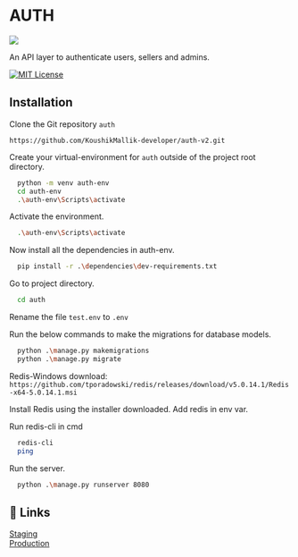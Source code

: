 
# AUTH
![](https://img.shields.io/badge/Python-3.11-green.svg)





An API layer to authenticate users, sellers and admins.

[![MIT License](https://img.shields.io/badge/License-MIT-green.svg)](https://choosealicense.com/licenses/mit/)


## Installation

Clone the Git repository `auth`

`https://github.com/KoushikMallik-developer/auth-v2.git`

Create your virtual-environment for `auth` outside of the project root directory.

```bash
  python -m venv auth-env
  cd auth-env
  .\auth-env\Scripts\activate
```
Activate the environment.

```bash
  .\auth-env\Scripts\activate
```
Now install all the dependencies in auth-env.

```bash
  pip install -r .\dependencies\dev-requirements.txt
```
Go to project directory.

```bash
  cd auth
```

Rename the file `test.env` to `.env`

Run the below commands to make the migrations for database models.

```bash
  python .\manage.py makemigrations
  python .\manage.py migrate
```
Redis-Windows download:
```https://github.com/tporadowski/redis/releases/download/v5.0.14.1/Redis-x64-5.0.14.1.msi```

Install Redis using the installer downloaded.
Add redis in env var.

Run redis-cli in cmd
```bash
  redis-cli
  ping
```

Run the server.

```bash
  python .\manage.py runserver 8080
```

## 🔗 Links
[Staging](https://auth-stg.onrender.com/)\
[Production](https://auth-shoppixa.onrender.com/)

